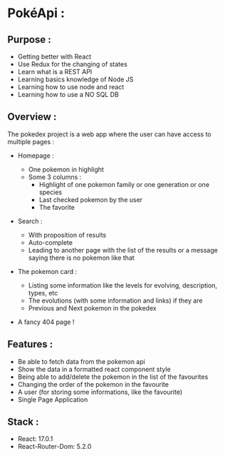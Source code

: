 # PokéApi :

## Purpose :

- Getting better with React
- Use Redux for the changing of states
- Learn what is a REST API
- Learning basics knowledge of Node JS
- Learning how to use node and react
- Learning how to use a NO SQL DB

## Overview :

The pokedex project is a web app where the user can have access to multiple pages :

- Homepage :

    * One pokemon in highlight
    * Some 3 columns :
        - Highlight of one pokemon family or one generation or one species
        - Last checked pokemon by the user
        - The favorite

- Search :
    * With proposition of results
    * Auto-complete
    * Leading to another page with the list of the results or a message saying there is no pokemon like that

- The pokemon card :
    * Listing some information like the levels for evolving, description, types, etc
    * The evolutions (with some information and links) if they are
    * Previous and Next pokemon in the pokedex
- A fancy 404 page !

## Features :

- Be able to fetch data from the pokemon api
- Show the data in a formatted react component style
- Being able to add/delete the pokemon in the list of the favourites
- Changing the order of the pokemon in the favourite
- A user (for storing some informations, like the favourite)
- Single Page Application

## Stack :

- React: 17.0.1
- React-Router-Dom: 5.2.0